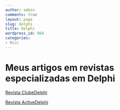 ```yaml
---
author: admin
comments: true
layout: page
slug: delphi
title: Delphi
wordpress_id: 964
categories:
- Misc
---
```





# Meus artigos em revistas especializadas em Delphi



[Revista ClubeDelphi](/delphi/clubedelphi)

[Revista ActiveDelphi](/delphi/activedelphi)
